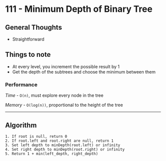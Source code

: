 # 111 - Minimum Depth of Binary Tree

## General Thoughts
- Straightforward

## Things to note
- At every level, you increment the possible result by 1
- Get the depth of the subtrees and choose the minimum between them

### Performance

*Time* - `O(n)`, must explore every node in the tree

*Memory* - `O(log(n))`, proportional to the height of the tree

---

## Algorithm
```
1. If root is null, return 0
2. If root.left and root.right are null, return 1
3. Set left depth to minDepth(root.left) or infinity
4. Set right depth to minDepth(root.right) or infinity
5. Return 1 + min(left_depth, right_depth)
```